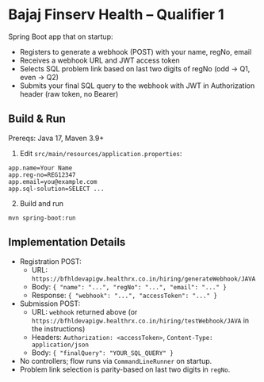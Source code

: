 # Bajaj Finserv Health – Qualifier 1

Spring Boot app that on startup:
- Registers to generate a webhook (POST) with your name, regNo, email
- Receives a webhook URL and JWT access token
- Selects SQL problem link based on last two digits of regNo (odd → Q1, even → Q2)
- Submits your final SQL query to the webhook with JWT in Authorization header (raw token, no Bearer)

## Build & Run

Prereqs: Java 17, Maven 3.9+

1) Edit `src/main/resources/application.properties`:
```
app.name=Your Name
app.reg-no=REG12347
app.email=you@example.com
app.sql-solution=SELECT ...
```

2) Build and run
```
mvn spring-boot:run
```

## Implementation Details
- Registration POST:
  - URL: `https://bfhldevapigw.healthrx.co.in/hiring/generateWebhook/JAVA`
  - Body: `{ "name": "...", "regNo": "...", "email": "..." }`
  - Response: `{ "webhook": "...", "accessToken": "..." }`
- Submission POST:
  - URL: `webhook` returned above (or `https://bfhldevapigw.healthrx.co.in/hiring/testWebhook/JAVA` in the instructions)
  - Headers: `Authorization: <accessToken>`, `Content-Type: application/json`
  - Body: `{ "finalQuery": "YOUR_SQL_QUERY" }`
- No controllers; flow runs via `CommandLineRunner` on startup.
- Problem link selection is parity-based on last two digits in `regNo`.
